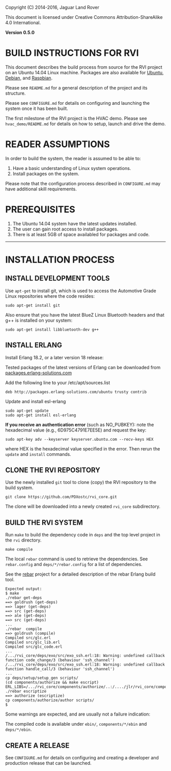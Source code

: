 <style type="text/css" media="print"> div.pb { page-break-before: always; } </style>
Copyright (C) 2014-2016, Jaguar Land Rover

This document is licensed under Creative Commons
Attribution-ShareAlike 4.0 International.

**Version 0.5.0**

# BUILD INSTRUCTIONS FOR RVI #

This document describes the build process from source for the RVI 
project on an Ubuntu 14.04 Linux machine. Packages are also available
for [Ubuntu](INSTALL_ubuntu.md), [Debian](INSTALL_debian.md), 
and [Raspbian](INSTALL_raspbian.md).

Please see ```README.md``` for a general description of the project
and its structure.

Please see ```CONFIGURE.md``` for details on configuring and launching
the system once it has been built.

The first milestone of the RVI project is the HVAC demo. Please see
```hvac_demo/README.md``` for details on how to setup, launch and
drive the demo.

# READER ASSUMPTIONS #
In order to build the system, the reader is assumed to be able to:

1. Have a basic understanding of Linux system operations.
2. Install packages on the system.

Please note that the configuration process described in
```CONFIGURE.md``` may have additional skill requirements.

# PREREQUISITES #

1. The Ubuntu 14.04 system have the latest updates installed.
2. The user can gain root access to install packages.
3. There is at least 5GB of space availabled for packages and code.

----

<div class="pb"></div>

# INSTALLATION PROCESS #

## INSTALL DEVELOPMENT TOOLS ##

Use ```apt-get``` to install git, which is used to access the Automotive
Grade Linux repositories where the code resides:

    sudo apt-get install git 

Also ensure that you have the latest BlueZ Linux Bluetooth headers 
and that g++ is installed on your system:

    sudo apt-get install libbluetooth-dev g++

## INSTALL ERLANG ##

Install Erlang 18.2, or a later version 18 release:

Tested packages of the latest versions of Erlang can be downloaded from 
[packages.erlang-solutions.com](https://www.erlang-solutions.com/resources/download.html)

Add the following line to your /etc/apt/sources.list

    deb http://packages.erlang-solutions.com/ubuntu trusty contrib

Update and install esl-erlang

    sudo apt-get update
    sudo apt-get install esl-erlang

**If you receive an authentication error** (such as NO_PUBKEY): 
note the hexadecimal value (e.g., 6D975C4791E7EE5E) and request the key:

    sudo apt-key adv --keyserver keyserver.ubuntu.com --recv-keys HEX

where HEX is the hexadecimal value specified in the error. 
Then rerun the ```update``` and ```install``` commands.

## CLONE THE RVI REPOSITORY ##

Use the newly installed ```git``` tool to clone (copy) the RVI repository
to the build system.

    git clone https://github.com/PDXostc/rvi_core.git

The clone will be downloaded into a newly created ```rvi_core``` subdirectory.

<div class="pb"></div>

## BUILD THE RVI SYSTEM ##

Run ```make``` to build the dependency code in ```deps``` and the
top level project in the ```rvi``` directory.

    make compile

The local ```rebar``` command is used to retrieve the dependencies. See
```rebar.config``` and ```deps/*/rebar.config``` for a list of
dependencies.

See the [rebar](https://github.com/basho/rebar) project for a detailed
description of the rebar Erlang build tool.

    Expected output:
    $ make
    ./rebar get-deps
    ==> goldrush (get-deps)
    ==> lager (get-deps)
    ==> src (get-deps)
    ==> ale (get-deps)
    ==> src (get-deps)
    ...
    ./rebar  compile
    ==> goldrush (compile)
    Compiled src/glc.erl
    Compiled src/glc_lib.erl
    Compiled src/glc_code.erl
    ...
    /.../rvi_core/deps/exo/src/exo_ssh.erl:18: Warning: undefined callback function code_change/3 (behaviour 'ssh_channel')
    /.../rvi_core/deps/exo/src/exo_ssh.erl:18: Warning: undefined callback function handle_call/3 (behaviour 'ssh_channel')
    ...
    cp deps/setup/setup_gen scripts/
    (cd components/authorize && make escript)
    ERL_LIBS=/.../rvi_core/components/authorize/..:/..../jlr/rvi_core/components/authorize/../../deps ./rebar escriptize
    ==> authorize (escriptize)
    cp components/authorize/author scripts/
    $

Some warnings are expected, and are usually not a failure indication:

The compiled code is available under ```ebin/```, ```components/*/ebin``` and ```deps/*/ebin```.

## CREATE A RELEASE ##

See ```CONFIGURE.md``` for details on configuring and creating a
developer and production release that can be launched.

